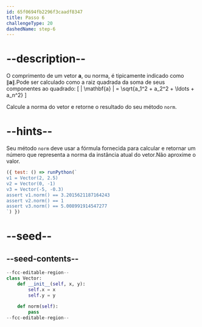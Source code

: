 ```yaml
---
id: 65f0694fb2296f3caadf8347
title: Passo 6
challengeType: 20
dashedName: step-6
---
```


# --description--

O comprimento de um vetor $\mathbf{a}$, ou norma, é tipicamente indicado como $\| \mathbf{a} \|$.Pode ser calculado como a raiz quadrada da soma de seus componentes ao quadrado:
\[ \| \mathbf{a} \| = \sqrt{a_1^2 + a_2^2 + \ldots + a_n^2}
\]

Calcule a norma do vetor e retorne o resultado do seu método `norm`.

# --hints--

Seu método `norm` deve usar a fórmula fornecida para calcular e retornar um número que representa a norma da instância atual do vetor.Não aproxime o valor.

```js
({ test: () => runPython(`
v1 = Vector(2, 2.5)
v2 = Vector(0, -1)
v3 = Vector(-5, -0.3)
assert v1.norm() == 3.2015621187164243
assert v2.norm() == 1
assert v3.norm() == 5.008991914547277
`) })
```

# --seed--

## --seed-contents--

```py
--fcc-editable-region--
class Vector:
    def __init__(self, x, y):
        self.x = x
        self.y = y
        
    def norm(self):
        pass
--fcc-editable-region--
```
